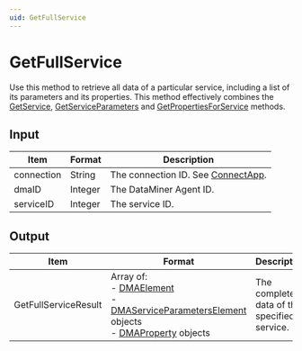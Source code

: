 ```yaml
---
uid: GetFullService
---
```


# GetFullService

Use this method to retrieve all data of a particular service, including a list of its parameters and its properties. This method effectively combines the [GetService](xref:GetService), [GetServiceParameters](xref:GetServiceParameters) and [GetPropertiesForService](xref:GetPropertiesForService) methods.

<!-- Available from DataMiner 9.5.8 onwards. -->

## Input

| Item       | Format  | Description                                          |
|------------|---------|------------------------------------------------------|
| connection | String  | The connection ID. See [ConnectApp](xref:ConnectApp). |
| dmaID      | Integer | The DataMiner Agent ID.                              |
| serviceID  | Integer | The service ID.                                      |

## Output

| Item | Format | Description |
|--|--|--|
| GetFullServiceResult | Array of:<br>- [DMAElement](xref:DMAElement)<br>- [DMAServiceParametersElement](xref:DMAServiceParametersElement) objects<br>- [DMAProperty](xref:DMAProperty) objects | The complete data of the specified service. |
